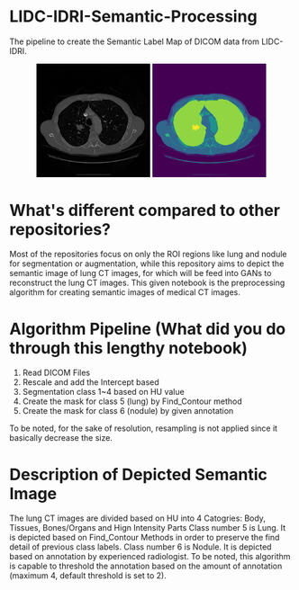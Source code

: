 # LIDC-IDRI-Semantic-Processing
The pipeline to create the Semantic Label Map of DICOM data from LIDC-IDRI.

<div align = "center">
<img src="Media/LIDC-IDRI-0007-38 2.png" width=40%>
<img src="Media/LIDC-IDRI-0007-38.png" width=40%>
</div>

# What's different compared to other repositories?
Most of the repositories focus on only the ROI regions like lung and nodule for segmentation or augmentation, while this repository aims to depict the semantic image of lung CT images, for which will be feed into GANs to reconstruct the lung CT images. This given notebook is the preprocessing algorithm for creating semantic images of medical CT images.

# Algorithm Pipeline (What did you do through this lengthy notebook)
1. Read DICOM Files
2. Rescale and add the Intercept based
3. Segmentation class 1~4 based on HU value
4. Create the mask for class 5 (lung) by Find_Contour method
5. Create the mask for class 6 (nodule) by given annotation

To be noted, for the sake of resolution, resampling is not applied since it basically decrease the size.

# Description of Depicted Semantic Image
The lung CT images are divided based on HU into 4 Catogries: Body, Tissues, Bones/Organs and Hign Intensity Parts
Class number 5 is Lung. It is depicted based on Find_Contour Methods in order to preserve the find detail of previous class labels.
Class number 6 is Nodule. It is depicted based on annotation by experienced radiologist. To be noted, this algorithm is capable to threshold the annotation based on the amount of annotation (maximum 4, default threshold is set to 2).

